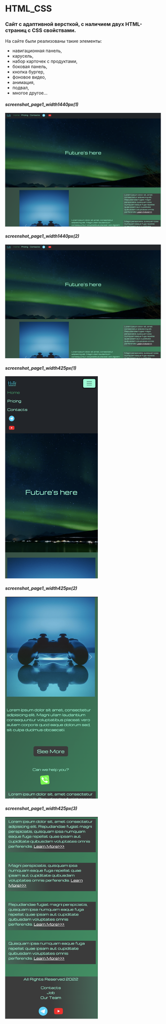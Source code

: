 # HTML_CSS

### Сайт с адаптивной версткой, с наличием двух HTML-страниц с CSS свойствами. 

На сайте были реализованы такие элементы:
- навигационная панель, 
- карусель,
- набор карточек с продуктами,
- боковая панель,
- кнопка бургер,
- фоновое видео,
- анимация,
- подвал,
- многое другое… 

#### *screenshot_page1_width1440px(1)*
<img src="./photo_for_readme/1.1.1.png" width="600">

#### *screenshot_page1_width1440px(2)*
<img src="./photo_for_readme/1.1.1.png" width="600">


#### *screenshot_page1_width425px(1)*
<img src="./photo_for_readme/1.2.1.png" width="300">

#### *screenshot_page1_width425px(2)*
<img src="./photo_for_readme/1.2.2.png" width="300">

#### *screenshot_page1_width425px(3)*
<img src="./photo_for_readme/1.2.3.png" width="300">